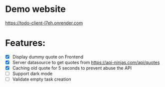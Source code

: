 # Demo website
https://todo-client-l7eh.onrender.com
# Features:
- [x] Display dummy quote on Frontend
- [x] Server datasource to get quotes from https://api-ninjas.com/api/quotes
- [x] Caching old quote for 5 seconds to prevent abuse the API
- [ ] Support dark mode
- [ ] Validate empty task creation
